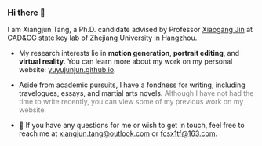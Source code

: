 ### Hi there 👋

<!--
**yuyujunjun/yuyujunjun** is a ✨ _special_ ✨ repository because its `README.md` (this file) appears on your GitHub profile.

Here are some ideas to get you started:

- 🔭 I’m currently working on ...
- 🌱 I’m currently learning ...
- 👯 I’m looking to collaborate on ...
- 🤔 I’m looking for help with ...
- 💬 Ask me about ...
- 📫 How to reach me: ...
- 😄 Pronouns: ...
- ⚡ Fun fact: ...
-->
I am Xiangjun Tang, a Ph.D. candidate advised by Professor [Xiaogang Jin](http://www.cad.zju.edu.cn/home/jin/) at CAD&CG state key lab of Zhejiang University in Hangzhou. 

- My research interests lie in **motion generation**, **portrait editing**, and **virtual reality**. You can learn more about my work on my personal website: [yuyujunjun.github.io](https://yuyujunjun.github.io/).

- Aside from academic pursuits, I have a fondness for writing, including travelogues, essays, and martial arts novels. 
<font color=gray> Although I have not had the time to write recently, you can view some of my previous work on my website. </font>

- 💬 If you have any questions for me or wish to get in touch, feel free to reach me at xiangjun.tang@outlook.com or fcsx1tf@163.com.
